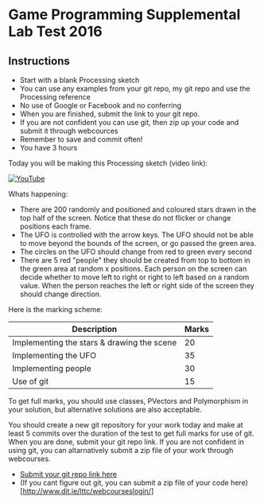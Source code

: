 # Game Programming Supplemental Lab Test 2016

## Instructions
- Start with a blank Processing sketch
- You can use any examples from your git repo, my git repo and use the Processing reference
- No use of Google or Facebook and no conferring
- When you are finished, submit the link to your git repo.
- If you are not confident you can use git, then zip up your code and submit it through webcources
- Remember to save and commit often!
- You have 3 hours

Today you will be making this Processing sketch (video link):

[![YouTube](http://img.youtube.com/vi/fDYg3zhkWCk/0.jpg)](https://www.youtube.com/watch?v=fDYg3zhkWCk)

Whats happening:

- There are 200 randomly and positioned and coloured stars drawn in the top half of the screen. Notice that these do not flicker or change positions each frame.
- The UFO is controlled with the arrow keys. The UFO should not be able to move beyond the bounds of the screen, or go passed the green area.
- The circles on the UFO should change from red to green every second
- There are 5 red "people" they should be created from top to bottom in the green area at random x positions. 
Each person on the screen can decide whether to move left to right or right to left based on a random value. 
When the person reaches the left or right side of the screen they should change direction.

Here is the marking scheme:

| Description | Marks |
|-------------|-------|
| Implementing the stars & drawing the scene| 20 |
| Implementing the UFO | 35 |
| Implementing people | 30 |
| Use of git | 15 |

To get full marks, you should use classes, PVectors and Polymorphism in your solution, but alternative solutions are also acceptable.

You should create a new git repository for your work today and make at least 5 commits over the duration of the test to get full marks for use of git. When you are done, submit your git repo link. If you are not confident in using git, you can altarnatively submit a zip file of your work through webcourses. 

- [Submit your git repo link here](https://docs.google.com/forms/d/1m7oIH1u7tkRS8lb2iEYmymxdhZNQQz3wd2bSd8w5E5k/viewform)
- (If you cant figure out git, you can submit a zip file of your code here)[http://www.dit.ie/lttc/webcourseslogin/]
